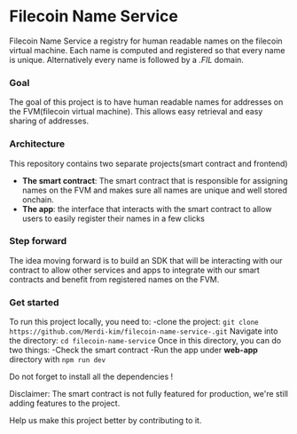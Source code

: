 # Filecoin Name Service

Filecoin Name Service a registry for human readable names on the filecoin virtual machine. Each name is computed and registered so that every name is unique. Alternatively every name is followed by a *.FIL* domain. 

### Goal 
The goal of this project is to have human readable names for addresses on the FVM(filecoin virtual machine). This allows easy retrieval and easy sharing of addresses. 

### Architecture
This repository contains two separate projects(smart contract and frontend)
- **The smart contract**: The smart contract that is responsible for assigning names on the FVM and makes sure all names are unique and well stored onchain. 
- **The app**: the interface that interacts with the smart contract to allow users to easily register their names in a few clicks

### Step forward
The idea moving forward is to build an SDK that will be interacting with our contract to allow other services and apps to integrate with our smart contracts and benefit from registered names on the FVM.

### Get started
To run this project locally, you need to:
-clone the project: ```git clone https://github.com/Merdi-kim/filecoin-name-service-.git``` 
Navigate into the directory: ```cd filecoin-name-service``` 
Once in this directory, you can do two things:
-Check the smart contract 
-Run the app under **web-app** directory with ```npm run dev```

Do not forget to install all the dependencies ! 

Disclaimer: The smart contract is not fully featured for production, we're still adding features to the project. 

Help us make this project better by contributing to it. 



